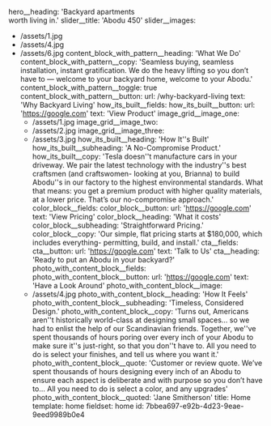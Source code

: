 hero__heading: '<span>Backyard apartments<br></span> worth living in.'
slider__title: 'Abodu 450'
slider__images:
  - /assets/1.jpg
  - /assets/4.jpg
  - /assets/6.jpg
content_block_with_pattern__heading: 'What We Do'
content_block_with_pattern__copy: 'Seamless buying, seamless installation, instant gratification. We do the heavy lifting so you don’t have to — welcome to your backyard home, welcome to your Abodu.'
content_block_with_pattern__toggle: true
content_block_with_pattern__button:
  url: /why-backyard-living
  text: 'Why Backyard Living'
how_its_built__fields:
  how_its_built__button:
    url: 'https://google.com'
    text: 'View Product'
  image_grid__image_one:
    - /assets/1.jpg
  image_grid__image_two:
    - /assets/2.jpg
  image_grid__image_three:
    - /assets/3.jpg
  how_its_built__heading: 'How It''s Built'
  how_its_built__subheading: 'A No-Compromise Product.'
  how_its_built__copy: 'Tesla doesn''t manufacture cars in your driveway. We pair the latest technology with the industry''s best craftsmen (and craftswomen- looking at you, Brianna) to build Abodu''s in our factory to the highest environmental standards. What that means: you get a premium product with higher quality materials, at a lower price. That’s our no-compromise approach.'
color_block__fields:
  color_block__button:
    url: 'https://google.com'
    text: 'View Pricing'
  color_block__heading: 'What it costs'
  color_block__subheading: 'Straightforward Pricing.'
  color_block__copy: 'Our simple, flat pricing starts at $180,000, which includes everything- permitting, build, and install.'
cta__fields:
  cta__button:
    url: 'https://google.com'
    text: 'Talk to Us'
  cta__heading: 'Ready to put an Abodu in your backyard?'
photo_with_content_block__fields:
  photo_with_content_block__button:
    url: 'https://google.com'
    text: 'Have a Look Around'
  photo_with_content_block__image:
    - /assets/4.jpg
  photo_with_content_block__heading: 'How It Feels'
  photo_with_content_block__subheading: 'Timeless, Considered Design.'
  photo_with_content_block__copy: 'Turns out, Americans aren''t historically world-class at designing small spaces… so we had to enlist the help of our Scandinavian friends. Together, we''ve spent thousands of hours poring over every inch of your Abodu to make sure it''s just-right, so that you don''t have to. All you need to do is select your finishes, and tell us where you want it.'
  photo_with_content_block__quote: 'Customer or review quote. We’ve spent thousands of hours designing every inch of an Abodu to ensure each aspect is deliberate and with purpose so you don’t have to... All you need to do is select a color, and any upgrades'
  photo_with_content_block__quoted: 'Jane Smitherson'
title: Home
template: home
fieldset: home
id: 7bbea697-e92b-4d23-9eae-9eed9989b0e4
